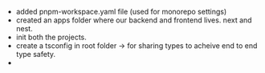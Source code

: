 
- added pnpm-workspace.yaml file (used for monorepo settings)
- created an apps folder where our backend and frontend lives. next and nest.
- init both the projects.
- create a tsconfig in root folder -> for sharing types to acheive end to end type safety.
- 